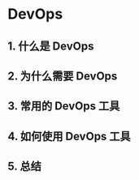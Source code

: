 # DevOps

## 1. 什么是 DevOps

## 2. 为什么需要 DevOps

## 3. 常用的 DevOps 工具

## 4. 如何使用 DevOps 工具

## 5. 总结
